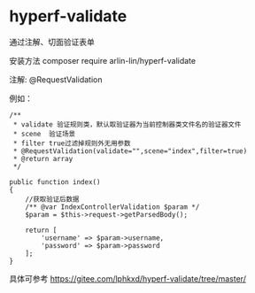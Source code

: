 # hyperf-validate
通过注解、切面验证表单

安装方法  composer require arlin-lin/hyperf-validate

注解: @RequestValidation

例如：

    /**
     * validate 验证规则类，默认取验证器为当前控制器类文件名的验证器文件
     * scene  验证场景
     * filter true过滤掉规则外无用参数
     * @RequestValidation(validate="",scene="index",filter=true)
     * @return array
     */
		 
    public function index()
    {
        //获取验证后数据
        /** @var IndexControllerValidation $param */
        $param = $this->request->getParsedBody();

        return [
            'username' => $param->username,
            'password' => $param->password
        ];
    }
    
    
    
    
  具体可参考 https://gitee.com/lphkxd/hyperf-validate/tree/master/

   
